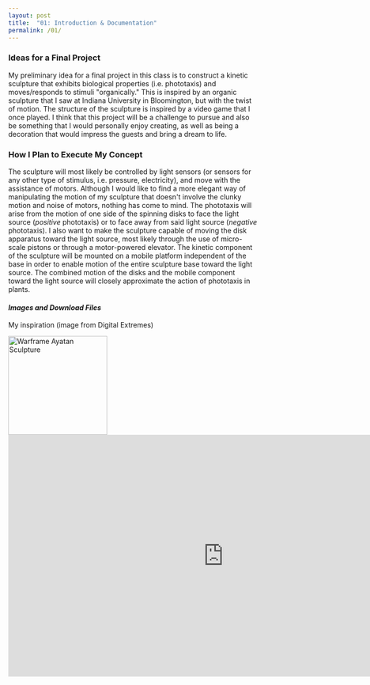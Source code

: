 ```yaml
---
layout: post
title:  "01: Introduction & Documentation"
permalink: /01/
---
```


### **Ideas for a Final Project**

My preliminary idea for a final project in this class is to construct a kinetic sculpture that exhibits biological properties (i.e. phototaxis) and moves/responds to stimuli "organically." This is inspired by an organic sculpture that I saw at Indiana University in Bloomington, but with the twist of motion. The structure of the sculpture is inspired by a video game that I once played. I think that this project will be a challenge to pursue and also be something that I would personally enjoy creating, as well as being a decoration that would impress the guests and bring a dream to life.

### **How I Plan to Execute My Concept**

The sculpture will most likely be controlled by light sensors (or sensors for any other type of stimulus, i.e. pressure, electricity), and move with the assistance of motors. Although I would like to find a more elegant way of manipulating the motion of my sculpture that doesn't involve the clunky motion and noise of motors, nothing has come to mind. The phototaxis will arise from the motion of one side of the spinning disks to face the light source (_positive_ phototaxis) or to face away from said light source (_negative_ phototaxis). I also want to make the sculpture capable of moving the disk apparatus toward the light source, most likely through the use of micro-scale pistons or through a motor-powered elevator. The kinetic component of the sculpture will be mounted on a mobile platform independent of the base in order to enable motion of the entire sculpture base toward the light source. The combined motion of the disks and the mobile component toward the light source will closely approximate the action of phototaxis in plants.

#### _Images and Download Files_

<!-- You can include comments that will not be translated to HTML -->

My inspiration (image from Digital Extremes)

<!-- Or, you can also directly include HTML, for example to make a split image -->

<div markdown =  "1" id = "image1">
<img src="inspiration.jpg" alt="Warframe Ayatan Sculpture" style="height: 200px; max-width: 48%">
<!-- You can also use HTML tags to include a video -->
<iframe id="inspiration1" width="869" height="489"
src="https://www.youtube.com/embed/VLnrazua72g" frameborder="0" allow="accelerometer; autoplay; encrypted-media; gyroscope; picture-in-picture" allowfullscreen>
</iframe>
</div>
